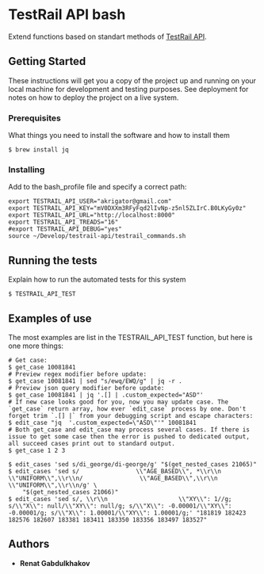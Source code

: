 # TestRail API bash

Extend functions based on standart methods of [TestRail API](http://docs.gurock.com/testrail-api2/start).

## Getting Started

These instructions will get you a copy of the project up and running on your local machine for development and testing purposes. See deployment for notes on how to deploy the project on a live system.

### Prerequisites

What things you need to install the software and how to install them

```
$ brew install jq
```

### Installing

Add to the bash_profile file and specify a correct path:

```shell
export TESTRAIL_API_USER="akrigator@gmail.com"
export TESTRAIL_API_KEY="mV0DXXm3RFyFqd2lIvNp-z5nl5ZLIrC.B0LKyGy0z"
export TESTRAIL_API_URL="http://localhost:8000"
export TESTRAIL_API_TREADS="16"
#export TESTRAIL_API_DEBUG="yes"
source ~/Develop/testrail-api/testrail_commands.sh
```


## Running the tests

Explain how to run the automated tests for this system

```shell
$ TESTRAIL_API_TEST
```

## Examples of use

The most examples are list in the TESTRAIL_API_TEST function, but here is one more things:

```shell
# Get case:
$ get_case 10081841
# Preview regex modifier before update:
$ get_case 10081841 | sed "s/ewq/EWQ/g" | jq -r .
# Preview json query modifier before update:
$ get_case 10081841 | jq '.[] | .custom_expected="ASD"'
# If new case looks good for you, now you may update case. The `get_case` return array, how ever `edit_case` process by one. Don't forget trim `.[] |` from your debugging script and escape characters: 
$ edit_case "jq  '.custom_expected=\"ASD\"'" 10081841
# Both get_case and edit_case may process several cases. If there is issue to get some case then the error is pushed to dedicated output, all succeed cases print out to standard output.
$ get_case 1 2 3

$ edit_cases 'sed s/di_george/di-george/g' "$(get_nested_cases 21065)" 
$ edit_cases 'sed s/                \\"AGE_BASED\\", *\\r\\n                \\"UNIFORM\\",\\r\\n/                \\"AGE_BASED\\",\\r\\n                \\"UNIFORM\\",\\r\\n/g' \
    "$(get_nested_cases 21066)" 
$ edit_cases 'sed s/, \\r\\n                    \\"XY\\": 1//g; s/\\"X\\": null/\\"XY\\": null/g; s/\\"X\\": -0.00001/\\"XY\\": -0.00001/g; s/\\"X\\": 1.00001/\\"XY\\": 1.00001/g;' "181819 182423 182576 182607 183381 183411 183350 183356 183497 183527" 
```

## Authors

* **Renat Gabdulkhakov**


